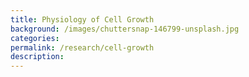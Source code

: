 ```yaml
---
title: Physiology of Cell Growth
background: /images/chuttersnap-146799-unsplash.jpg
categories: 
permalink: /research/cell-growth
description:
---
```

